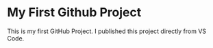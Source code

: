 # My First Github Project
This is my first GitHub Project. I published this project directly from VS Code.